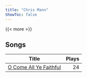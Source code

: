 ```yaml
---
title: "Chris Mann"
ShowToc: false
---
```


{{< more >}}

## Songs
Title | Plays 
----- | -----: 
[O Come All Ye Faithful](/songs/o-come-all-ye-faithful) | 24

